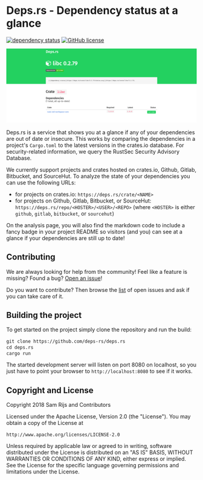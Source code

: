# Deps.rs - Dependency status at a glance

[![dependency status](https://deps.rs/repo/github/deps-rs/deps.rs/status.svg)](https://deps.rs/repo/github/deps-rs/deps.rs)
[![GitHub license](https://img.shields.io/github/license/deps-rs/deps.rs.svg)](https://github.com/deps-rs/deps.rs/blob/master/LICENSE)

![A screenshot showing the deps.rs status of the libc crate](resources/banner.png)

Deps.rs is a service that shows you at a glance if any of your dependencies are out of date or insecure.
This works by comparing the dependencies in a project's `Cargo.toml` to the latest versions in the crates.io database.
For security-related information, we query the RustSec Security Advisory Database.

We currently support projects and crates hosted on crates.io, Github, Gitlab, Bitbucket, and SourceHut.
To analyze the state of your dependencies you can use the following URLs:

- for projects on crates.io: `https://deps.rs/crate/<NAME>`
- for projects on Github, Gitlab, Bitbucket, or SourceHut: `https://deps.rs/repo/<HOSTER>/<USER>/<REPO>` (where `<HOSTER>` is either `github`, `gitlab`, `bitbucket`, or `sourcehut`)

On the analysis page, you will also find the markdown code to include a fancy badge in your project README so visitors (and you) can see at a glance if your dependencies are still up to date!

## Contributing

We are always looking for help from the community! Feel like a feature is missing? Found a bug? [Open an issue](https://github.com/deps-rs/deps.rs/issues/new)!

Do you want to contribute? Then browse the [list](https://github.com/deps-rs/deps.rs/issues) of open issues and ask if you can take care of it.

## Building the project

To get started on the project simply clone the repository and run the build:

```
git clone https://github.com/deps-rs/deps.rs
cd deps.rs
cargo run
```

The started development server will listen on port 8080 on localhost, so you just have to point your browser to `http://localhost:8080` to see if it works.

## Copyright and License

Copyright 2018 Sam Rijs and Contributors

Licensed under the Apache License, Version 2.0 (the "License").
You may obtain a copy of the License at

    http://www.apache.org/licenses/LICENSE-2.0

Unless required by applicable law or agreed to in writing, software
distributed under the License is distributed on an "AS IS" BASIS,
WITHOUT WARRANTIES OR CONDITIONS OF ANY KIND, either express or implied.
See the License for the specific language governing permissions and
limitations under the License.

